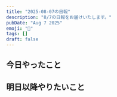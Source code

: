 ```yaml
---
title: "2025-08-07の日報"
description: "8/7の日報をお届けいたします。"
pubDate: "Aug 7 2025"
emoji: "🦊"
tags: []
draft: false
---
```


## 今日やったこと

## 明日以降やりたいこと
